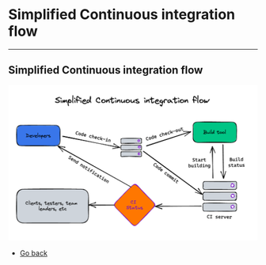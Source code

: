 # Simplified Continuous integration flow
---
## Simplified Continuous integration flow

![Least time](https://raw.githubusercontent.com/AndersDeath/holy-theory/main/images/24-simplified-continious-integration-flow.png)

* [Go back](../readme.md)